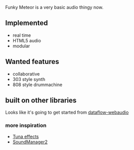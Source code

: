 Funky Meteor is a very basic audio thingy now.


## Implemented

* real time
* HTML5 audio
* modular


## Wanted features

* collaborative
* 303 style synth
* 808 style drummachine



## built on other libraries

Looks like it's going to get started from 
[dataflow-webaudio](https://github.com/forresto/dataflow-webaudio)


### more inspiration
* [Tuna effects](https://github.com/Dinahmoe/tuna)
* [SoundManager2](https://github.com/scottschiller/soundmanager2/)
